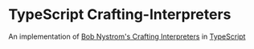 # TypeScript Crafting-Interpreters

An implementation of [Bob Nystrom's Crafting Interpreters](https://craftinginterpreters.com/) in [TypeScript](https://craftinginterpreters.com/)
